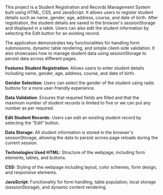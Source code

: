 This project is a Student Registration and Records Management System built using HTML, CSS, and JavaScript. It allows users to register student details such as name, gender, age, address, course, and date of birth. After registration, the student details are saved in the browser's sessionStorage and displayed in a table. Users can also edit the student information by selecting the Edit button for an existing record.

The application demonstrates key functionalities for handling form submissions, dynamic table rendering, and simple client-side validation. It also showcases how to manage student data using sessionStorage to persist data across different pages.

**Features**
**Student Registration:** Allows users to enter student details including name, gender, age, address, course, and date of birth.

**Gender Selection**: Users can select the gender of the student using radio buttons for a more user-friendly experience.

**Data Validation**: Ensures that required fields are filled and that the maximum number of student records is limited to five or we can put any number as per required.

**Edit Student Records:** Users can edit an existing student record by selecting the "Edit" button.

**Data Storage:** All student information is stored in the browser's sessionStorage, allowing the data to persist across page reloads during the current session.

**Technologies Used**
**HTML:** Structure of the webpage, including form elements, tables, and buttons.

**CSS:** Styling of the webpage including layout, color schemes, form design, and responsive elements.

**JavaScript**: Functionality for form handling, table population, local storage (sessionStorage), and dynamic content rendering.
